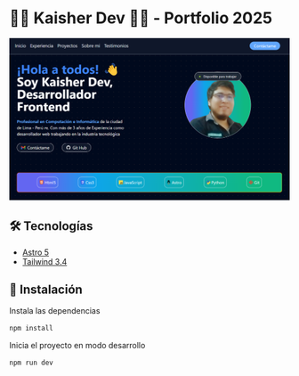 # 👨‍💻 Kaisher Dev 👨‍💻 - Portfolio 2025



![banner](./public/readme-image.png)

## 🛠️ Tecnologías

- [Astro 5](https://astro.build)
- [Tailwind 3.4](https://tailwindcss.com)

## 🔧 Instalación

Instala las dependencias

```sh
npm install
```

Inicia el proyecto en modo desarrollo

```sh
npm run dev
```
